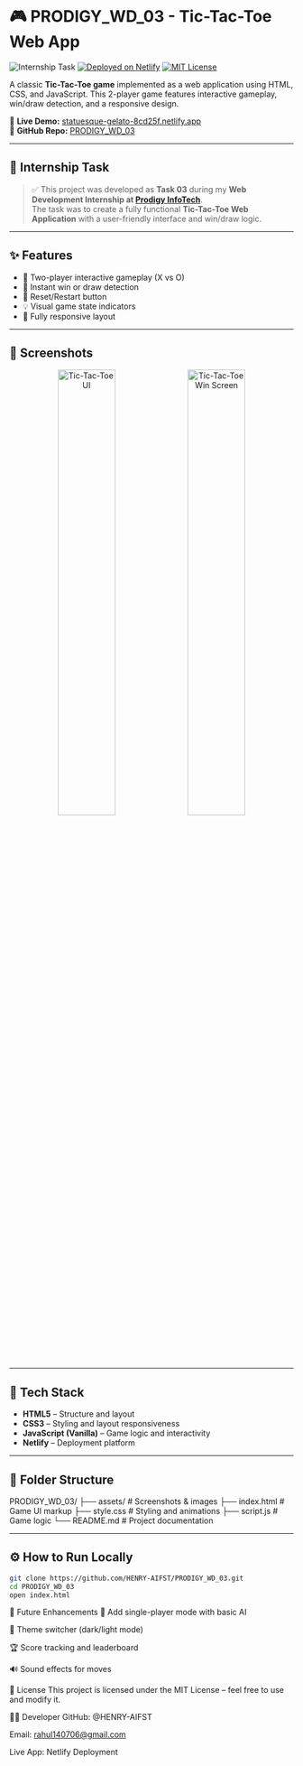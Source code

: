 # 🎮 PRODIGY_WD_03 - Tic-Tac-Toe Web App

![Internship Task](https://img.shields.io/badge/Prodigy%20InfoTech-Internship%20Task-blueviolet)
[![Deployed on Netlify](https://img.shields.io/badge/Deployed%20on-Netlify-00C7B7?logo=netlify&logoColor=white)](https://statuesque-gelato-8cd25f.netlify.app/)
[![MIT License](https://img.shields.io/badge/License-MIT-green.svg)](#license)

A classic **Tic-Tac-Toe game** implemented as a web application using HTML, CSS, and JavaScript. This 2-player game features interactive gameplay, win/draw detection, and a responsive design.

🔗 **Live Demo:** [statuesque-gelato-8cd25f.netlify.app](https://statuesque-gelato-8cd25f.netlify.app/)  
📁 **GitHub Repo:** [PRODIGY_WD_03](https://github.com/HENRY-AIFST/PRODIGY_WD_03)

---

## 📌 Internship Task

> ✅ This project was developed as **Task 03** during my **Web Development Internship at [Prodigy InfoTech](https://prodigyinfotech.dev/)**.  
> The task was to create a fully functional **Tic-Tac-Toe Web Application** with a user-friendly interface and win/draw logic.

---

## ✨ Features

- 🎯 Two-player interactive gameplay (X vs O)
- 🚀 Instant win or draw detection
- 🔁 Reset/Restart button
- 💡 Visual game state indicators
- 📱 Fully responsive layout

---

## 📸 Screenshots

<p align="center">
  <img src="https://github.com/HENRY-AIFST/PRODIGY_WD_03/blob/main/assets/tictactoe1.png" alt="Tic-Tac-Toe UI" width="45%" />
  <img src="https://github.com/HENRY-AIFST/PRODIGY_WD_03/blob/main/assets/tictactoe2.png" alt="Tic-Tac-Toe Win Screen" width="45%" />
</p>

---

## 🧰 Tech Stack

- **HTML5** – Structure and layout  
- **CSS3** – Styling and layout responsiveness  
- **JavaScript (Vanilla)** – Game logic and interactivity  
- **Netlify** – Deployment platform  

---

## 📂 Folder Structure

PRODIGY_WD_03/
├── assets/ # Screenshots & images
├── index.html # Game UI markup
├── style.css # Styling and animations
├── script.js # Game logic
└── README.md # Project documentation

---

## ⚙️ How to Run Locally

```bash
git clone https://github.com/HENRY-AIFST/PRODIGY_WD_03.git
cd PRODIGY_WD_03
open index.html
```

🌟 Future Enhancements
🤖 Add single-player mode with basic AI

🎨 Theme switcher (dark/light mode)

🏆 Score tracking and leaderboard

🔊 Sound effects for moves

📄 License
This project is licensed under the MIT License – feel free to use and modify it.

👨‍💻 Developer
GitHub: @HENRY-AIFST

Email: rahul140706@gmail.com

Live App: Netlify Deployment


